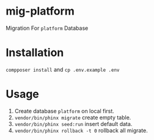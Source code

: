 # mig-platform

Migration For `platform` Database

# Installation

`compposer install` and `cp .env.example .env`

# Usage

1. Create database `platform` on local first.
1. `vendor/bin/phinx migrate` create empty table.
1. `vendor/bin/phinx seed:run` insert default data.
1. `vendor/bin/phinx rollback -t 0` rollback all migrate.
